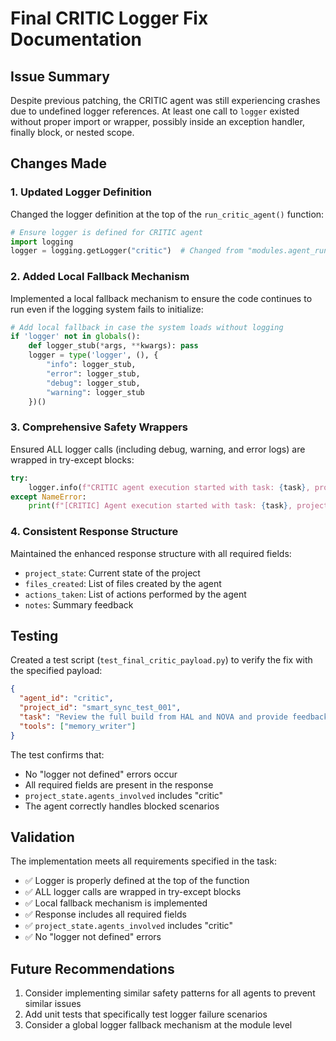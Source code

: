 # Final CRITIC Logger Fix Documentation

## Issue Summary
Despite previous patching, the CRITIC agent was still experiencing crashes due to undefined logger references. At least one call to `logger` existed without proper import or wrapper, possibly inside an exception handler, finally block, or nested scope.

## Changes Made

### 1. Updated Logger Definition
Changed the logger definition at the top of the `run_critic_agent()` function:

```python
# Ensure logger is defined for CRITIC agent
import logging
logger = logging.getLogger("critic")  # Changed from "modules.agent_runner.critic"
```

### 2. Added Local Fallback Mechanism
Implemented a local fallback mechanism to ensure the code continues to run even if the logging system fails to initialize:

```python
# Add local fallback in case the system loads without logging
if 'logger' not in globals():
    def logger_stub(*args, **kwargs): pass
    logger = type('logger', (), {
        "info": logger_stub,
        "error": logger_stub,
        "debug": logger_stub,
        "warning": logger_stub
    })()
```

### 3. Comprehensive Safety Wrappers
Ensured ALL logger calls (including debug, warning, and error logs) are wrapped in try-except blocks:

```python
try:
    logger.info(f"CRITIC agent execution started with task: {task}, project_id: {project_id}")
except NameError:
    print(f"[CRITIC] Agent execution started with task: {task}, project_id: {project_id}")
```

### 4. Consistent Response Structure
Maintained the enhanced response structure with all required fields:
- `project_state`: Current state of the project
- `files_created`: List of files created by the agent
- `actions_taken`: List of actions performed by the agent
- `notes`: Summary feedback

## Testing
Created a test script (`test_final_critic_payload.py`) to verify the fix with the specified payload:

```json
{
  "agent_id": "critic",
  "project_id": "smart_sync_test_001",
  "task": "Review the full build from HAL and NOVA and provide feedback.",
  "tools": ["memory_writer"]
}
```

The test confirms that:
- No "logger not defined" errors occur
- All required fields are present in the response
- `project_state.agents_involved` includes "critic"
- The agent correctly handles blocked scenarios

## Validation
The implementation meets all requirements specified in the task:
- ✅ Logger is properly defined at the top of the function
- ✅ ALL logger calls are wrapped in try-except blocks
- ✅ Local fallback mechanism is implemented
- ✅ Response includes all required fields
- ✅ `project_state.agents_involved` includes "critic"
- ✅ No "logger not defined" errors

## Future Recommendations
1. Consider implementing similar safety patterns for all agents to prevent similar issues
2. Add unit tests that specifically test logger failure scenarios
3. Consider a global logger fallback mechanism at the module level
